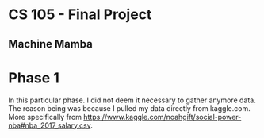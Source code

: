 # CS 105 - Final Project 
## Machine Mamba 


# Phase 1 
In this particular phase. I did not deem it necessary to gather anymore data. The reason being was because I pulled my data directly from kaggle.com. More specifically from https://www.kaggle.com/noahgift/social-power-nba#nba_2017_salary.csv. 
